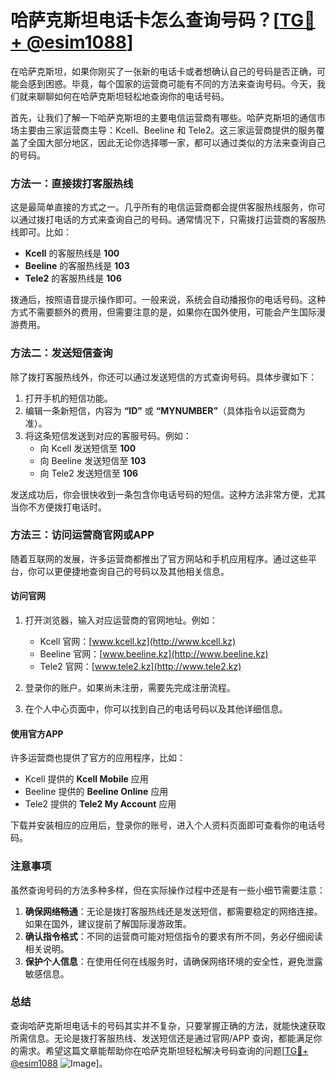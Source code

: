 # 哈萨克斯坦电话卡怎么查询号码？[[TG💪+ @esim1088](https://t.me/s/esim1088)]

在哈萨克斯坦，如果你刚买了一张新的电话卡或者想确认自己的号码是否正确，可能会感到困惑。毕竟，每个国家的运营商可能有不同的方法来查询号码。今天，我们就来聊聊如何在哈萨克斯坦轻松地查询你的电话号码。

首先，让我们了解一下哈萨克斯坦的主要电信运营商有哪些。哈萨克斯坦的通信市场主要由三家运营商主导：Kcell、Beeline 和 Tele2。这三家运营商提供的服务覆盖了全国大部分地区，因此无论你选择哪一家，都可以通过类似的方法来查询自己的号码。

### 方法一：直接拨打客服热线

这是最简单直接的方式之一。几乎所有的电信运营商都会提供客服热线服务，你可以通过拨打电话的方式来查询自己的号码。通常情况下，只需拨打运营商的客服热线即可。比如：

- **Kcell** 的客服热线是 **100**
- **Beeline** 的客服热线是 **103**
- **Tele2** 的客服热线是 **106**

拨通后，按照语音提示操作即可。一般来说，系统会自动播报你的电话号码。这种方式不需要额外的费用，但需要注意的是，如果你在国外使用，可能会产生国际漫游费用。

### 方法二：发送短信查询

除了拨打客服热线外，你还可以通过发送短信的方式查询号码。具体步骤如下：

1. 打开手机的短信功能。
2. 编辑一条新短信，内容为 **“ID”** 或 **“MYNUMBER”**（具体指令以运营商为准）。
3. 将这条短信发送到对应的客服号码。例如：
   - 向 Kcell 发送短信至 **100**
   - 向 Beeline 发送短信至 **103**
   - 向 Tele2 发送短信至 **106**

发送成功后，你会很快收到一条包含你电话号码的短信。这种方法非常方便，尤其当你不方便拨打电话时。

### 方法三：访问运营商官网或APP

随着互联网的发展，许多运营商都推出了官方网站和手机应用程序。通过这些平台，你可以更便捷地查询自己的号码以及其他相关信息。

#### 访问官网
1. 打开浏览器，输入对应运营商的官网地址。例如：
   - Kcell 官网：[www.kcell.kz](http://www.kcell.kz)
   - Beeline 官网：[www.beeline.kz](http://www.beeline.kz)
   - Tele2 官网：[www.tele2.kz](http://www.tele2.kz)
   
2. 登录你的账户。如果尚未注册，需要先完成注册流程。
3. 在个人中心页面中，你可以找到自己的电话号码以及其他详细信息。

#### 使用官方APP
许多运营商也提供了官方的应用程序，比如：
- Kcell 提供的 **Kcell Mobile** 应用
- Beeline 提供的 **Beeline Online** 应用
- Tele2 提供的 **Tele2 My Account** 应用

下载并安装相应的应用后，登录你的账号，进入个人资料页面即可查看你的电话号码。

### 注意事项

虽然查询号码的方法多种多样，但在实际操作过程中还是有一些小细节需要注意：

1. **确保网络畅通**：无论是拨打客服热线还是发送短信，都需要稳定的网络连接。如果在国外，建议提前了解国际漫游政策。
2. **确认指令格式**：不同的运营商可能对短信指令的要求有所不同，务必仔细阅读相关说明。
3. **保护个人信息**：在使用任何在线服务时，请确保网络环境的安全性，避免泄露敏感信息。

### 总结

查询哈萨克斯坦电话卡的号码其实并不复杂，只要掌握正确的方法，就能快速获取所需信息。无论是拨打客服热线、发送短信还是通过官网/APP 查询，都能满足你的需求。希望这篇文章能帮助你在哈萨克斯坦轻松解决号码查询的问题[[TG💪+ @esim1088](https://t.me/s/esim1088) ![Image](https://i.postimg.cc/4NQfJmqS/Snipaste-2025-05-13-00-14-12.png)]。